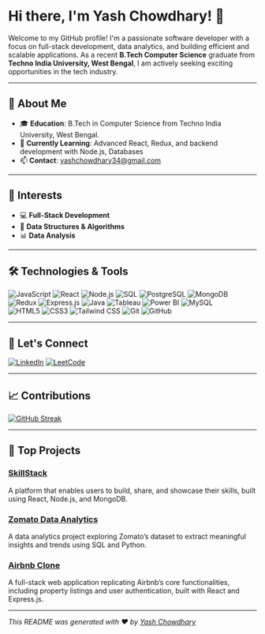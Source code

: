# Hi there, I'm Yash Chowdhary! 👋

Welcome to my GitHub profile! I'm a passionate software developer with a focus on full-stack development, data analytics, and building efficient and scalable applications. As a recent **B.Tech Computer Science** graduate from **Techno India University, West Bengal**, I am actively seeking exciting opportunities in the tech industry.  

---

## 🚀 About Me  

- 🎓 **Education**: B.Tech in Computer Science from Techno India University, West Bengal.  
- 🌱 **Currently Learning**: Advanced React, Redux, and backend development with Node.js, Databases
- 📫 **Contact**: yashchowdhary34@gmail.com  

---

## 🌟 Interests  

- 💻 **Full-Stack Development**  
- 🧩 **Data Structures & Algorithms**  
- 📊 **Data Analysis**  

---

## 🛠️ Technologies & Tools  

![JavaScript](https://img.shields.io/badge/-JavaScript-F7DF1E?style=flat-square&logo=javascript&logoColor=black)  ![React](https://img.shields.io/badge/-React-61DAFB?style=flat-square&logo=react&logoColor=black)  ![Node.js](https://img.shields.io/badge/-Node.js-339933?style=flat-square&logo=node.js&logoColor=white)  ![SQL](https://img.shields.io/badge/-SQL-336791?style=flat-square&logo=postgresql&logoColor=white)  ![PostgreSQL](https://img.shields.io/badge/-PostgreSQL-4169E1?style=flat-square&logo=postgresql&logoColor=white)  ![MongoDB](https://img.shields.io/badge/-MongoDB-47A248?style=flat-square&logo=mongodb&logoColor=white)  ![Redux](https://img.shields.io/badge/-Redux-764ABC?style=flat-square&logo=redux&logoColor=white)  ![Express.js](https://img.shields.io/badge/-Express.js-000000?style=flat-square&logo=express&logoColor=white)  ![Java](https://img.shields.io/badge/-Java-007396?style=flat-square&logo=java&logoColor=white)  ![Tableau](https://img.shields.io/badge/-Tableau-E97627?style=flat-square&logo=tableau&logoColor=white)  ![Power BI](https://img.shields.io/badge/-Power%20BI-F2C811?style=flat-square&logo=power-bi&logoColor=black)  ![MySQL](https://img.shields.io/badge/-MySQL-4479A1?style=flat-square&logo=mysql&logoColor=white)  
![HTML5](https://img.shields.io/badge/-HTML5-E34F26?style=flat-square&logo=html5&logoColor=white)  ![CSS3](https://img.shields.io/badge/-CSS3-1572B6?style=flat-square&logo=css3&logoColor=white)  ![Tailwind CSS](https://img.shields.io/badge/-Tailwind%20CSS-38B2AC?style=flat-square&logo=tailwind-css&logoColor=white)  ![Git](https://img.shields.io/badge/-Git-F05032?style=flat-square&logo=git&logoColor=white)  ![GitHub](https://img.shields.io/badge/-GitHub-181717?style=flat-square&logo=github&logoColor=white)  

---

## 🤝 Let's Connect  

[![LinkedIn](https://img.shields.io/badge/-LinkedIn-0077B5?style=for-the-badge&logo=linkedin&logoColor=white)](https://www.linkedin.com/in/yash-chowdhary-670b52323/)  [![LeetCode](https://img.shields.io/badge/-LeetCode-FFA116?style=for-the-badge&logo=leetcode&logoColor=white)](https://leetcode.com/u/yashchowdhary/)  

---

## 📈 Contributions  

[![GitHub Streak](https://github-readme-streak-stats.herokuapp.com/?user=YashChowdhary34&theme=radical)](https://git.io/streak-stats)  

---

## 📝 Top Projects  

### [SkillStack](https://github.com/YashChowdhary34/skillstack)  
A platform that enables users to build, share, and showcase their skills, built using React, Node.js, and MongoDB.  

### [Zomato Data Analytics](https://github.com/YashChowdhary34/zomato-data-analytics)  
A data analytics project exploring Zomato’s dataset to extract meaningful insights and trends using SQL and Python.  

### [Airbnb Clone](https://github.com/YashChowdhary34/airbnb-clone)  
A full-stack web application replicating Airbnb’s core functionalities, including property listings and user authentication, built with React and Express.js.  

---

*This README was generated with ❤️ by [Yash Chowdhary](https://github.com/YashChowdhary34)*  
